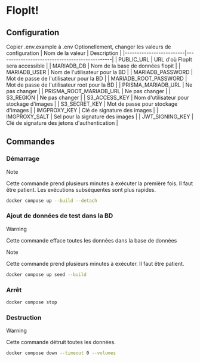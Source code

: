 # FlopIt!

## Configuration
Copier .env.example à .env
Optionellement, changer les valeurs de configuration
| Nom de la valeur        | Description                                   |
|-------------------------|-----------------------------------------------|
| PUBLIC_URL              | URL d'où FlopIt sera accessible               |
| MARIADB_DB              | Nom de la base de données flopit              |
| MARIADB_USER            | Nom de l'utilisateur pour la BD               |
| MARIADB_PASSWORD        | Mot de passe de l'utilisateur pour la BD      |
| MARIADB_ROOT_PASSWORD   | Mot de passe de l'utilisateur root pour la BD |
| PRISMA_MARIADB_URL      | Ne pas changer                                |
| PRISMA_ROOT_MARIADB_URL | Ne pas changer                                |
| S3_REGION               | Ne pas changer                                |
| S3_ACCESS_KEY           | Nom d'utilisateur pour stockage d'images      |
| S3_SECRET_KEY           | Mot de passe pour stockage d'images           |
| IMGPROXY_KEY            | Clé de signature des images                   |
| IMGPROXY_SALT           | Sel pour la signature des images              |
| JWT_SIGNING_KEY         | Clé de signature des jetons d'authentication  |

## Commandes
### Démarrage
> [!NOTE]
> Cette commande prend plusieurs minutes à exécuter la première fois. Il faut être patient. Les exécutions subséquentes sont plus rapides.
```bash
docker compose up --build --detach
```
### Ajout de données de test dans la BD
> [!WARNING]
> Cette commande efface toutes les données dans la base de données

> [!NOTE]
> Cette commande prend plusieurs minutes à exécuter. Il faut être patient. 
```bash
docker compose up seed --build
```

### Arrêt
```bash
docker compose stop
```

### Destruction
> [!WARNING]
> Cette commande détruit toutes les données.
```bash
docker compose down --timeout 0 --volumes
```
